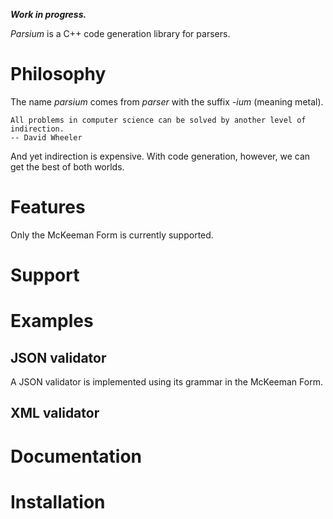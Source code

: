 ***Work in progress.***
 
 *Parsium* is a C++ code generation library for parsers.

# Philosophy

The name *parsium* comes from *parser* with the suffix *-ium* (meaning metal).

```
All problems in computer science can be solved by another level of indirection.
-- David Wheeler
```

And yet indirection is expensive.
With code generation, however, we can get the best of both worlds.

# Features

Only the McKeeman Form is currently supported.

# Support

# Examples

##

## JSON validator

A JSON validator is implemented using its grammar in the McKeeman Form.

## XML validator

# Documentation

# Installation
